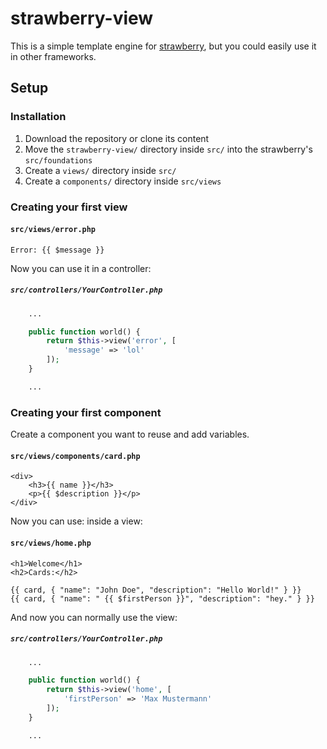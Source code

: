 # strawberry-view

This is a simple template engine for [strawberry](https://github.com/elderguardian/strawberry), but you could easily use it in other frameworks.

## Setup

### Installation

1. Download the repository or clone its content
2. Move the `strawberry-view/` directory inside `src/` into the strawberry's `src/foundations`
3. Create a `views/` directory inside `src/`
4. Create a `components/` directory inside `src/views`

### Creating your first view

#### **`src/views/error.php`**

```
Error: {{ $message }}
```

Now you can use it in a controller:

##### **`src/controllers/YourController.php`**

```php
    ...

    public function world() {
        return $this->view('error', [
            'message' => 'lol'
        ]);
    }

    ...
```

### Creating your first component

Create a component you want to reuse and add variables.

#### **`src/views/components/card.php`**

```
<div>
    <h3>{{ name }}</h3>
    <p>{{ $description }}</p>
</div>
```

Now you can use: inside a view:

#### **`src/views/home.php`**

```
<h1>Welcome</h1>
<h2>Cards:</h2>

{{ card, { "name": "John Doe", "description": "Hello World!" } }}
{{ card, { "name": " {{ $firstPerson }}", "description": "hey." } }}
```

And now you can normally use the view:

##### **`src/controllers/YourController.php`**

```php
    ...

    public function world() {
        return $this->view('home', [
            'firstPerson' => 'Max Mustermann'
        ]);
    }

    ...
```